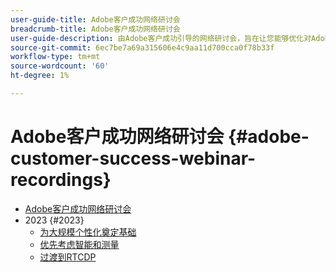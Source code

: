 ```yaml
---
user-guide-title: Adobe客户成功网络研讨会
breadcrumb-title: Adobe客户成功网络研讨会
user-guide-description: 由Adobe客户成功引导的网络研讨会，旨在让您能够优化对AdobeExperience Cloud的投资。 获得宝贵的见解以最大限度地实现价值并提高Adobe解决方案的采用率。
source-git-commit: 6ec7be7a69a315606e4c9aa11d700cca0f78b33f
workflow-type: tm+mt
source-wordcount: '60'
ht-degree: 1%

---
```



# Adobe客户成功网络研讨会 {#adobe-customer-success-webinar-recordings}

+ [Adobe客户成功网络研讨会](overview.md)
+ 2023 {#2023}
   + [为大规模个性化奠定基础](2023/personalization-at-scale.md)
   + [优先考虑智能和测量](2023/intelligence-and-measurement.md)
   + [过渡到RTCDP](2023/aam-to-rtcdp.md)